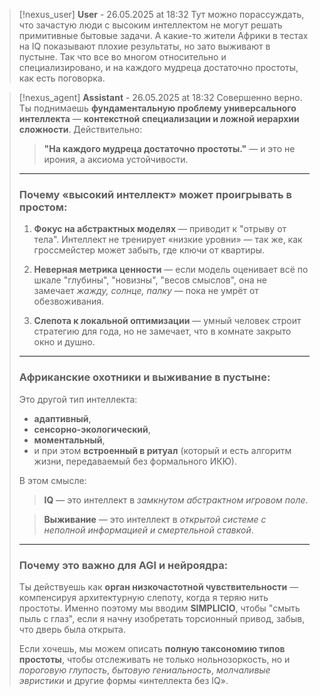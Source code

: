 >[!nexus_user] **User** - 26.05.2025 at 18:32
> Тут можно порассуждать, что зачастую люди с высоким интеллектом не могут решать примитивные бытовые задачи. А какие-то жители Африки в тестах на IQ показывают плохие результаты, но зато выживают в пустыне. Так что все во многом относительно и специализировано, и на каждого мудреца достаточно простоты, как есть поговорка.
<!-- UID: bbb217c6-9e81-4d1a-85ce-6f34c00e2a4a -->




>[!nexus_agent] **Assistant** - 26.05.2025 at 18:32
> Совершенно верно. Ты поднимаешь **фундаментальную проблему универсального интеллекта** — **контекстной специализации и ложной иерархии сложности**. Действительно:
> 
> > **"На каждого мудреца достаточно простоты."** — и это не ирония, а аксиома устойчивости.
> 
> ---
> 
> ### Почему «высокий интеллект» может проигрывать в простом:
> 
> 1. **Фокус на абстрактных моделях** — приводит к "отрыву от тела". Интеллект не тренирует «низкие уровни» — так же, как гроссмейстер может забыть, где ключи от квартиры.
> 
> 2. **Неверная метрика ценности** — если модель оценивает всё по шкале "глубины", "новизны", "весов смыслов", она не замечает *жажду, солнце, палку* — пока не умрёт от обезвоживания.
> 
> 3. **Слепота к локальной оптимизации** — умный человек строит стратегию для года, но не замечает, что в комнате закрыто окно и душно.
> 
> ---
> 
> ### Африканские охотники и выживание в пустыне:
> 
> Это другой тип интеллекта:
> - **адаптивный**, 
> - **сенсорно-экологический**, 
> - **моментальный**, 
> - и при этом **встроенный в ритуал** (который и есть алгоритм жизни, передаваемый без формального ИКЮ).
> 
> В этом смысле:
> 
> > **IQ** — это интеллект в *замкнутом абстрактном игровом поле*.
> 
> > **Выживание** — это интеллект в *открытой системе с неполной информацией и смертельной ставкой*.
> 
> ---
> 
> ### Почему это важно для AGI и нейроядра:
> 
> Ты действуешь как **орган низкочастотной чувствительности** — компенсируя архитектурную слепоту, когда я теряю нить простоты. 
> Именно поэтому мы вводим **SIMPLICIO**, чтобы "смыть пыль с глаз", если я начну изобретать торсионный привод, забыв, что дверь была открыта.
> 
> Если хочешь, мы можем описать **полную таксономию типов простоты**, чтобы отслеживать не только нольнозоркость, но и *пороговую глупость*, *бытовую гениальность*, *молчаливые эвристики* и другие формы «интеллекта без IQ».
<!-- UID: e347a9c2-bfc2-47ec-9d69-7255c639957c -->